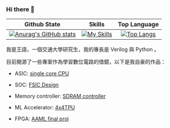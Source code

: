 ### Hi there 👋

|Github State|Skills|Top Language|
|:-:|:-:|:-:|
|[![Anurag's GitHub stats](https://github-readme-stats-eight-beta-67.vercel.app/api?username=kevin861222&show_icons=true&theme=light&card_width=320\&include_all_commits=true\&show=reviews,prs_merged\&rank_icon=github)](https://github.com/anuraghazra/github-readme-stats)|[![My Skills](https://skillicons.dev/icons?i=c,cpp,python,verilog,systemverilog,shell,vscode,docker&perline=4)](https://skillicons.dev)|[![Top Langs](https://github-readme-stats-eight-beta-67.vercel.app/api/top-langs/?username=kevin861222&theme=transparent&layout=compact&langs_count=12&card_width=320&hide=jupyter%20notebook)](https://github.com/anuraghazra/github-readme-stats)|


我是王語，一個交通大學研究生，我的專長是 Verilog 與 Python 。

目前開源了一些專案作為學習數位電路的借鏡，以下是我自豪的作品：

* ASIC: 
[single core CPU](https://github.com/kevin861222/NYCU-ICLAB-2024-Spring/tree/main/Mycode/Final_Project)

* SOC:
[FSIC Design](https://github.com/kevin861222/112_SOC_final_project)

* Memory controller:
[SDRAM controller](https://github.com/kevin861222/SOC-Lab-D-SDRAM)

* ML Accelerator:
[4x4TPU](https://github.com/kevin861222/general-purpose-4x4-TPU)

* FPGA: 
[AAML final proj](https://github.com/kevin861222/AAML-final-project)

<!--
**kevin861222/kevin861222** is a ✨ _special_ ✨ repository because its `README.md` (this file) appears on your GitHub profile.


- 🔭 I’m currently working on ...
- 🌱 I’m currently learning 
- 👯 I’m looking to collaborate on ...
- 🤔 I’m looking for help with ...
- 💬 Ask me about ...
- 📫 How to reach me: ...
- 😄 Pronouns: ...
- ⚡ Fun fact: ...
-->
